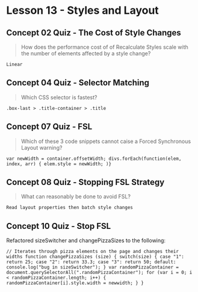 # Lesson 13 - Styles and Layout

## Concept 02 Quiz - The Cost of Style Changes

> How does the performance cost of of Recalculate Styles scale with the number of elements affected by a style change?

`Linear`

## Concept 04 Quiz - Selector Matching

> Which CSS selector is fastest?

`.box-last > .title-container > .title` 

## Concept 07 Quiz - FSL

> Which of these 3 code snippets cannot caise a Forced Synchronous Layout warning?

`var newWidth = container.offsetWidth;
divs.forEach(function(elem, index, arr) {
    elem.style = newWidth;
)}`

## Concept 08 Quiz - Stopping FSL Strategy

> What can reasonably be done to avoid FSL?

`Read layout properties then batch style changes`

## Concept 10 Quiz - Stop FSL

Refactored sizeSwitcher and changePizzaSizes to the following:

`// Iterates through pizza elements on the page and changes their widths
    function changePizzaSizes (size) {
      switch(size) {
        case "1":
          return 25;
        case "2":
          return 33.3;
        case "3":
          return 50;
        default:
          console.log("bug in sizeSwitcher");
      }
    var randomPizzaContainer = document.querySelectorAll(".randomPizzaContainer");
    for (var i = 0; i < randomPizzaContainer.length; i++) {
      randomPizzaContainer[i].style.width = newwidth;
    }
  }`